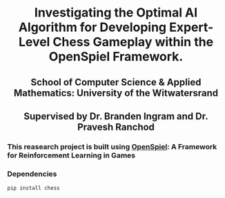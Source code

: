 <h1 align="center"> Investigating the Optimal AI Algorithm for Developing Expert-Level Chess Gameplay within the OpenSpiel Framework. </h1>

<h2 align="center"> School of Computer Science & Applied Mathematics: University of the Witwatersrand </h2>

<h2 align="center"> Supervised by Dr. Branden Ingram and Dr. Pravesh Ranchod </h2>

### This reasearch project is built using [OpenSpiel](https://github.com/google-deepmind/open_spiel): A Framework for Reinforcement Learning in Games

### Dependencies
```
pip install chess
```